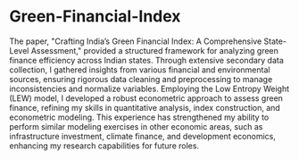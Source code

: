 # Green-Financial-Index
The paper, "Crafting India’s Green Financial Index: A Comprehensive State-Level Assessment," provided a structured framework for analyzing green finance efficiency across Indian states. Through extensive secondary data collection, I gathered insights from various financial and environmental sources, ensuring rigorous data cleaning and preprocessing to manage inconsistencies and normalize variables. Employing the Low Entropy Weight (LEW) model, I developed a robust econometric approach to assess green finance, refining my skills in quantitative analysis, index construction, and econometric modeling. This experience has strengthened my ability to perform similar modeling exercises in other economic areas, such as infrastructure investment, climate finance, and development economics, enhancing my research capabilities for future roles.
